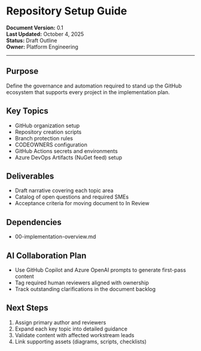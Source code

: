 # Repository Setup Guide

**Document Version:** 0.1  
**Last Updated:** October 4, 2025  
**Status:** Draft Outline  
**Owner:** Platform Engineering

---

## Purpose

Define the governance and automation required to stand up the GitHub ecosystem that supports every project in the implementation plan.

## Key Topics

- GitHub organization setup
- Repository creation scripts
- Branch protection rules
- CODEOWNERS configuration
- GitHub Actions secrets and environments
- Azure DevOps Artifacts (NuGet feed) setup

## Deliverables

- Draft narrative covering each topic area
- Catalog of open questions and required SMEs
- Acceptance criteria for moving document to In Review

## Dependencies

- 00-implementation-overview.md

## AI Collaboration Plan

- Use GitHub Copilot and Azure OpenAI prompts to generate first-pass content
- Tag required human reviewers aligned with ownership
- Track outstanding clarifications in the document backlog

## Next Steps

1. Assign primary author and reviewers
2. Expand each key topic into detailed guidance
3. Validate content with affected workstream leads
4. Link supporting assets (diagrams, scripts, checklists)
